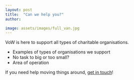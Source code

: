 ```yaml
---
layout: post
title:  "Can we help you?"
author: 

image: assets/images/full_van.jpg
---
```

VoW is here to support all types of charitable organisations. 

* Examples of types of organisations we support
* No task to big or too small?
* Area of operation

If you need help moving things around, <a href="{{site.baseurl}}/contact">get in touch</a>!
